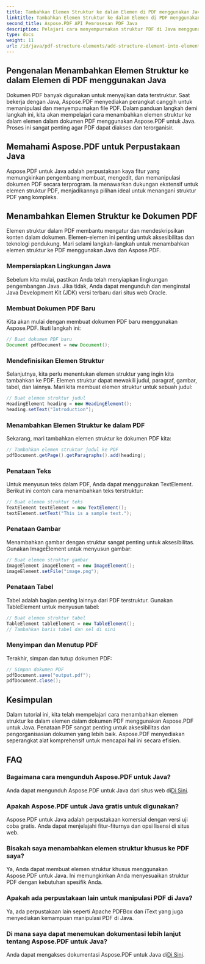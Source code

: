 ```yaml
---
title: Tambahkan Elemen Struktur ke dalam Elemen di PDF menggunakan Java
linktitle: Tambahkan Elemen Struktur ke dalam Elemen di PDF menggunakan Java
second_title: Aspose.PDF API Pemrosesan PDF Java
description: Pelajari cara menyempurnakan struktur PDF di Java menggunakan Aspose.PDF untuk Java. Panduan langkah demi langkah ini mencakup penambahan elemen struktur untuk PDF yang mudah diakses dan terorganisir.
type: docs
weight: 11
url: /id/java/pdf-structure-elements/add-structure-element-into-element-in-pdf-using-java/
---
```


## Pengenalan Menambahkan Elemen Struktur ke dalam Elemen di PDF menggunakan Java

Dokumen PDF banyak digunakan untuk menyajikan data terstruktur. Saat bekerja dengan Java, Aspose.PDF menyediakan perangkat canggih untuk memanipulasi dan menyempurnakan file PDF. Dalam panduan langkah demi langkah ini, kita akan mempelajari cara menambahkan elemen struktur ke dalam elemen dalam dokumen PDF menggunakan Aspose.PDF untuk Java. Proses ini sangat penting agar PDF dapat diakses dan terorganisir.

## Memahami Aspose.PDF untuk Perpustakaan Java

Aspose.PDF untuk Java adalah perpustakaan kaya fitur yang memungkinkan pengembang membuat, mengedit, dan memanipulasi dokumen PDF secara terprogram. Ia menawarkan dukungan ekstensif untuk elemen struktur PDF, menjadikannya pilihan ideal untuk menangani struktur PDF yang kompleks.

## Menambahkan Elemen Struktur ke Dokumen PDF

Elemen struktur dalam PDF membantu mengatur dan mendeskripsikan konten dalam dokumen. Elemen-elemen ini penting untuk aksesibilitas dan teknologi pendukung. Mari selami langkah-langkah untuk menambahkan elemen struktur ke PDF menggunakan Java dan Aspose.PDF.

### Mempersiapkan Lingkungan Jawa

Sebelum kita mulai, pastikan Anda telah menyiapkan lingkungan pengembangan Java. Jika tidak, Anda dapat mengunduh dan menginstal Java Development Kit (JDK) versi terbaru dari situs web Oracle.

### Membuat Dokumen PDF Baru

Kita akan mulai dengan membuat dokumen PDF baru menggunakan Aspose.PDF. Ikuti langkah ini:

```java
// Buat dokumen PDF baru
Document pdfDocument = new Document();
```

### Mendefinisikan Elemen Struktur

Selanjutnya, kita perlu menentukan elemen struktur yang ingin kita tambahkan ke PDF. Elemen struktur dapat mewakili judul, paragraf, gambar, tabel, dan lainnya. Mari kita membuat elemen struktur untuk sebuah judul:

```java
// Buat elemen struktur judul
HeadingElement heading = new HeadingElement();
heading.setText("Introduction");
```

### Menambahkan Elemen Struktur ke dalam PDF

Sekarang, mari tambahkan elemen struktur ke dokumen PDF kita:

```java
// Tambahkan elemen struktur judul ke PDF
pdfDocument.getPage().getParagraphs().add(heading);
```

### Penataan Teks

Untuk menyusun teks dalam PDF, Anda dapat menggunakan TextElement. Berikut ini contoh cara menambahkan teks terstruktur:

```java
// Buat elemen struktur teks
TextElement textElement = new TextElement();
textElement.setText("This is a sample text.");
```

### Penataan Gambar

Menambahkan gambar dengan struktur sangat penting untuk aksesibilitas. Gunakan ImageElement untuk menyusun gambar:

```java
// Buat elemen struktur gambar
ImageElement imageElement = new ImageElement();
imageElement.setFile("image.png");
```

### Penataan Tabel

Tabel adalah bagian penting lainnya dari PDF terstruktur. Gunakan TableElement untuk menyusun tabel:

```java
// Buat elemen struktur tabel
TableElement tableElement = new TableElement();
// Tambahkan baris tabel dan sel di sini
```

### Menyimpan dan Menutup PDF

Terakhir, simpan dan tutup dokumen PDF:

```java
// Simpan dokumen PDF
pdfDocument.save("output.pdf");
pdfDocument.close();
```

## Kesimpulan

Dalam tutorial ini, kita telah mempelajari cara menambahkan elemen struktur ke dalam elemen dalam dokumen PDF menggunakan Aspose.PDF untuk Java. Penataan PDF sangat penting untuk aksesibilitas dan pengorganisasian dokumen yang lebih baik. Aspose.PDF menyediakan seperangkat alat komprehensif untuk mencapai hal ini secara efisien.

## FAQ

### Bagaimana cara mengunduh Aspose.PDF untuk Java?

 Anda dapat mengunduh Aspose.PDF untuk Java dari situs web di[Di Sini](https://releases.aspose.com/pdf/java/).

### Apakah Aspose.PDF untuk Java gratis untuk digunakan?

Aspose.PDF untuk Java adalah perpustakaan komersial dengan versi uji coba gratis. Anda dapat menjelajahi fitur-fiturnya dan opsi lisensi di situs web.

### Bisakah saya menambahkan elemen struktur khusus ke PDF saya?

Ya, Anda dapat membuat elemen struktur khusus menggunakan Aspose.PDF untuk Java. Ini memungkinkan Anda menyesuaikan struktur PDF dengan kebutuhan spesifik Anda.

### Apakah ada perpustakaan lain untuk manipulasi PDF di Java?

Ya, ada perpustakaan lain seperti Apache PDFBox dan iText yang juga menyediakan kemampuan manipulasi PDF di Java.

### Di mana saya dapat menemukan dokumentasi lebih lanjut tentang Aspose.PDF untuk Java?

 Anda dapat mengakses dokumentasi Aspose.PDF untuk Java di[Di Sini](https://reference.aspose.com/pdf/java/).